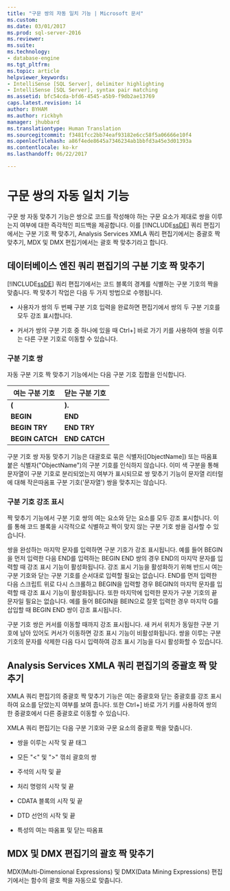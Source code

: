 ```yaml
---
title: "구문 쌍의 자동 일치 기능 | Microsoft 문서"
ms.custom: 
ms.date: 03/01/2017
ms.prod: sql-server-2016
ms.reviewer: 
ms.suite: 
ms.technology:
- database-engine
ms.tgt_pltfrm: 
ms.topic: article
helpviewer_keywords:
- IntelliSense [SQL Server], delimiter highlighting
- IntelliSense [SQL Server], syntax pair matching
ms.assetid: bfc54cda-bfd6-4545-a5b9-f9db2ae13769
caps.latest.revision: 14
author: BYHAM
ms.author: rickbyh
manager: jhubbard
ms.translationtype: Human Translation
ms.sourcegitcommit: f3481fcc2bb74eaf93182e6cc58f5a06666e10f4
ms.openlocfilehash: a86f4ede8645a7346234ab1bbfd3a45e3d01393a
ms.contentlocale: ko-kr
ms.lasthandoff: 06/22/2017

---
```

# <a name="automatic-matching-of-syntax-pairs"></a>구문 쌍의 자동 일치 기능
  구문 쌍 자동 맞추기 기능은 쌍으로 코드를 작성해야 하는 구문 요소가 제대로 쌍을 이루는지 여부에 대한 즉각적인 피드백을 제공합니다. 이를 [!INCLUDE[ssDE](../../includes/ssde-md.md)] 쿼리 편집기에서는 구분 기호 짝 맞추기, Analysis Services XMLA 쿼리 편집기에서는 중괄호 짝 맞추기, MDX 및 DMX 편집기에서는 괄호 짝 맞추기라고 합니다.  
  
## <a name="database-engine-query-editor-delimiter-matching"></a>데이터베이스 엔진 쿼리 편집기의 구분 기호 짝 맞추기  
 [!INCLUDE[ssDE](../../includes/ssde-md.md)] 쿼리 편집기에서는 코드 블록의 경계를 식별하는 구분 기호의 짝을 맞춥니다. 짝 맞추기 작업은 다음 두 가지 방법으로 수행됩니다.  
  
-   사용자가 쌍의 두 번째 구분 기호 입력을 완료하면 편집기에서 쌍의 두 구분 기호를 모두 강조 표시합니다.  
  
-   커서가 쌍의 구분 기호 중 하나에 있을 때 Ctrl+] 바로 가기 키를 사용하여 쌍을 이루는 다른 구분 기호로 이동할 수 있습니다.  
  
### <a name="delimiter-pairs"></a>구분 기호 쌍  
 자동 구분 기호 짝 맞추기 기능에서는 다음 구분 기호 집합을 인식합니다.  
  
|여는 구분 기호|닫는 구분 기호|  
|--------------------|-----------------------|  
|**(**|**).**|  
|**BEGIN**|**END**|  
|**BEGIN TRY**|**END TRY**|  
|**BEGIN CATCH**|**END CATCH**|  
  
 구분 기호 쌍 자동 맞추기 기능은 대괄호로 묶은 식별자([ObjectName]) 또는 따옴표 붙은 식별자("ObjectName")의 구분 기호를 인식하지 않습니다. 이미 색 구분을 통해 문자열이 구분 기호로 분리되었는지 여부가 표시되므로 쌍 맞추기 기능이 문자열 리터럴에 대해 작은따옴표 구분 기호('문자열') 쌍을 맞추지는 않습니다.  
  
### <a name="delimiter-highlighting"></a>구분 기호 강조 표시  
 짝 맞추기 기능에서 구분 기호 쌍의 여는 요소와 닫는 요소를 모두 강조 표시합니다. 이를 통해 코드 블록을 시각적으로 식별하고 짝이 맞지 않는 구분 기호 쌍을 검사할 수 있습니다.  
  
 쌍을 완성하는 마지막 문자를 입력하면 구분 기호가 강조 표시됩니다. 예를 들어 BEGIN을 먼저 입력한 다음 END를 입력하는 BEGIN END 쌍의 경우 END의 마지막 문자를 입력할 때 강조 표시 기능이 활성화됩니다. 강조 표시 기능을 활성화하기 위해 반드시 여는 구분 기호와 닫는 구분 기호를 순서대로 입력할 필요는 없습니다. END를 먼저 입력한 다음 스크립트 위로 다시 스크롤하고 BEGIN을 입력할 경우 BEGIN의 마지막 문자를 입력할 때 강조 표시 기능이 활성화됩니다. 또한 마지막에 입력한 문자가 구분 기호의 끝 문자일 필요는 없습니다. 예를 들어 BEGIN을 BEIN으로 잘못 입력한 경우 마지막 G를 삽입할 때 BEGIN END 쌍이 강조 표시됩니다.  
  
 구분 기호 쌍은 커서를 이동할 때까지 강조 표시됩니다. 새 커서 위치가 동일한 구분 기호에 남아 있어도 커서가 이동하면 강조 표시 기능이 비활성화됩니다. 쌍을 이루는 구분 기호의 문자를 삭제한 다음 다시 입력하여 강조 표시 기능을 다시 활성화할 수 있습니다.  
  
## <a name="analysis-services-xmla-query-editor-brace-matching"></a>Analysis Services XMLA 쿼리 편집기의 중괄호 짝 맞추기  
 XMLA 쿼리 편집기의 중괄호 짝 맞추기 기능은 여는 중괄호와 닫는 중괄호를 강조 표시하여 요소를 닫았는지 여부를 보여 줍니다. 또한 Ctrl+] 바로 가기 키를 사용하여 쌍의 한 중괄호에서 다른 중괄호로 이동할 수 있습니다.  
  
 XMLA 쿼리 편집기는 다음 구분 기호와 구문 요소의 중괄호 짝을 맞춥니다.  
  
-   쌍을 이루는 시작 및 끝 태그  
  
-   모든 "\<" 및 ">" 꺾쇠 괄호의 쌍  
  
-   주석의 시작 및 끝  
  
-   처리 명령의 시작 및 끝  
  
-   CDATA 블록의 시작 및 끝  
  
-   DTD 선언의 시작 및 끝  
  
-   특성의 여는 따옴표 및 닫는 따옴표  
  
## <a name="mdx-and-dmx-editor-parenthesis-matching"></a>MDX 및 DMX 편집기의 괄호 짝 맞추기  
 MDX(Multi-Dimensional Expressions) 및 DMX(Data Mining Expressions) 편집기에서는 함수의 괄호 짝을 자동으로 맞춥니다.  
  
  
